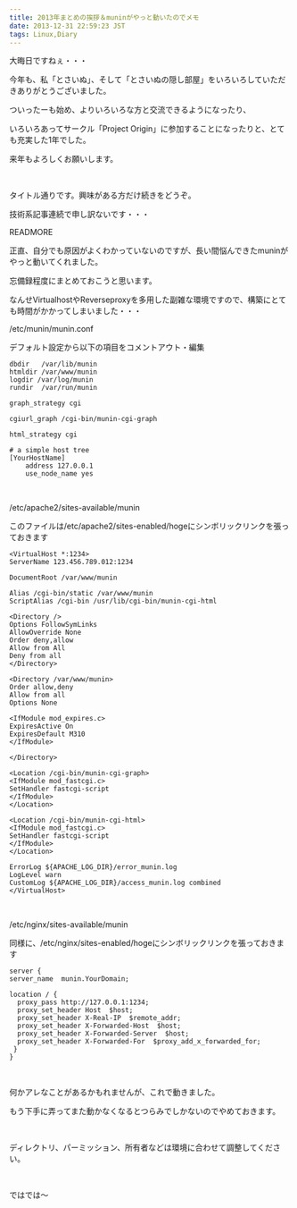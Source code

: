 ```yaml
---
title: 2013年まとめの挨拶＆muninがやっと動いたのでメモ
date: 2013-12-31 22:59:23 JST
tags: Linux,Diary
---
```

大晦日ですねぇ・・・

今年も、私「とさいぬ」、そして「とさいぬの隠し部屋」をいろいろしていただきありがとうございました。

ついったーも始め、よりいろいろな方と交流できるようになったり、

いろいろあってサークル「Project Origin」に参加することになったりと、とても充実した1年でした。

来年もよろしくお願いします。

&nbsp;

タイトル通りです。興味がある方だけ続きをどうぞ。

技術系記事連続で申し訳ないです・・・

READMORE

正直、自分でも原因がよくわかっていないのですが、長い間悩んできたmuninがやっと動いてくれました。

忘備録程度にまとめておこうと思います。

なんせVirtualhostやReverseproxyを多用した副雑な環境ですので、構築にとても時間がかかってしまいました・・・

/etc/munin/munin.conf

デフォルト設定から以下の項目をコメントアウト・編集

```
dbdir	/var/lib/munin
htmldir /var/www/munin
logdir /var/log/munin
rundir  /var/run/munin

graph_strategy cgi

cgiurl_graph /cgi-bin/munin-cgi-graph

html_strategy cgi

# a simple host tree
[YourHostName]
    address 127.0.0.1
    use_node_name yes
```

&nbsp;

/etc/apache2/sites-available/munin

このファイルは/etc/apache2/sites-enabled/hogeにシンボリックリンクを張っておきます

```
<VirtualHost *:1234>
ServerName 123.456.789.012:1234

DocumentRoot /var/www/munin

Alias /cgi-bin/static /var/www/munin
ScriptAlias /cgi-bin /usr/lib/cgi-bin/munin-cgi-html

<Directory />
Options FollowSymLinks
AllowOverride None
Order deny,allow
Allow from All
Deny from all
</Directory>

<Directory /var/www/munin>
Order allow,deny
Allow from all
Options None

<IfModule mod_expires.c>
ExpiresActive On
ExpiresDefault M310
</IfModule>

</Directory> 

<Location /cgi-bin/munin-cgi-graph>
<IfModule mod_fastcgi.c>
SetHandler fastcgi-script
</IfModule>
</Location>

<Location /cgi-bin/munin-cgi-html>
<IfModule mod_fastcgi.c>
SetHandler fastcgi-script
</IfModule>
</Location>

ErrorLog ${APACHE_LOG_DIR}/error_munin.log
LogLevel warn
CustomLog ${APACHE_LOG_DIR}/access_munin.log combined
</VirtualHost>
```

&nbsp;

/etc/nginx/sites-available/munin

同様に、/etc/nginx/sites-enabled/hogeにシンボリックリンクを張っておきます

```
server {
server_name  munin.YourDomain;

location / {
  proxy_pass http://127.0.0.1:1234;
  proxy_set_header Host  $host;
  proxy_set_header X-Real-IP  $remote_addr;
  proxy_set_header X-Forwarded-Host  $host;
  proxy_set_header X-Forwarded-Server  $host;
  proxy_set_header X-Forwarded-For  $proxy_add_x_forwarded_for;
 }
}
```

&nbsp;

何かアレなことがあるかもれませんが、これで動きました。

もう下手に弄ってまた動かなくなるとつらみでしかないのでやめておきます。

&nbsp;

ディレクトリ、パーミッション、所有者などは環境に合わせて調整してください。

&nbsp;

ではでは〜
